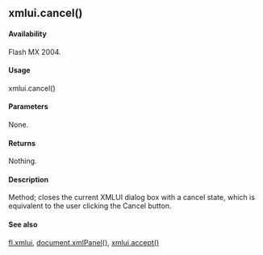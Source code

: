 ## xmlui.cancel()

#### Availability

Flash MX 2004.

#### Usage

xmlui.cancel()

#### Parameters

None.

#### Returns

Nothing.

#### Description

Method; closes the current XMLUI dialog box with a cancel state, which is equivalent to the user clicking the Cancel button.

#### See also

[fl.xmlui](#!wielmic/developers-animatesdk-docs/test/flash_object_(fl)/fl81.md), [document.xmlPanel()](#!wielmic/developers-animatesdk-docs/test/Document_object/docu6198.md), [xmlui.accept()](#!wielmic/developers-animatesdk-docs/test/XMLUI_object/xmlui.md)
